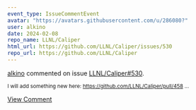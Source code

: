 ```yaml
---
event_type: IssueCommentEvent
avatar: "https://avatars.githubusercontent.com/u/286080?"
user: alkino
date: 2024-02-08
repo_name: LLNL/Caliper
html_url: https://github.com/LLNL/Caliper/issues/530
repo_url: https://github.com/LLNL/Caliper
---
```


<a href='https://github.com/alkino' target='_blank'>alkino</a> commented on issue <a href='https://github.com/LLNL/Caliper/issues/530' target='_blank'>LLNL/Caliper#530</a>.

<small>I will add something new here: https://github.com/LLNL/Caliper/pull/458...</small>

<a href='https://github.com/LLNL/Caliper/issues/530' target='_blank'>View Comment</a>